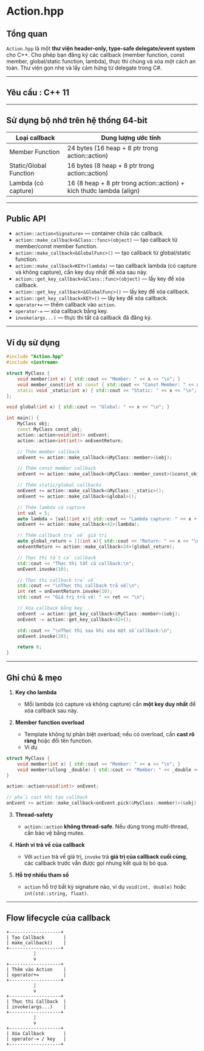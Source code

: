 # Action.hpp

## Tổng quan

`Action.hpp` là một **thư viện header-only, type-safe delegate/event system** cho C++.
Cho phép bạn đăng ký các callback (member function, const member, global/static function, lambda), thực thi chúng và xóa một cách an toàn. Thư viện gọn nhẹ và lấy cảm hứng từ delegate trong C#.

---

## Yêu cầu : C++ 11

---

## Sử dụng bộ nhớ trên hệ thống 64-bit

| Loại callback          | Dung lượng ước tính                                          |
| ---------------------- | ------------------------------------------------------------ |
| Member Function        | 24 bytes (16 heap + 8 ptr trong action::action)                      |
| Static/Global Function | 16 bytes (8 heap + 8 ptr trong action::action)                       |
| Lambda (có capture)    | 16 (8 heap + 8 ptr trong action::action) + kích thước lambda (align) |

---

## Public API

* `action::action<Signature>` — container chứa các callback.
* `action::make_callback<&Class::func>(object)` — tạo callback từ member/const member function.
* `action::make_callback<&GlobalFunc>()` — tạo callback từ global/static function.
* `action::make_callback<KEY>(lambda)` — tạo callback lambda (có capture và không capture), cần key duy nhất để xóa sau này.
* `action::get_key_callback<&Class::func>(object)` — lấy key để xóa callback.
* `action::get_key_callback<&GlobalFunc>()` — lấy key để xóa callback.
* `action::get_key_callback<KEY>()` — lấy key để xóa callback.
* `operator+=` — thêm callback vào `action`.
* `operator-=` — xóa callback bằng key.
* `invoke(args...)` — thực thi tất cả callback đã đăng ký.

---

## Ví dụ sử dụng

```cpp
#include "Action.hpp"
#include <iostream>

struct MyClass {
    void member(int x) { std::cout << "Member: " << x << "\n"; }
    void member_const(int x) const { std::cout << "Const Member: " << x << "\n"; }
    static void _static(int x) { std::cout << "Static: " << x << "\n"; }
};

void global(int x) { std::cout << "Global: " << x << "\n"; }

int main() {
    MyClass obj;
    const MyClass const_obj;
    action::action<void(int)> onEvent;
    action::action<int(int)> onEventReturn;

    // Thêm member callback
    onEvent += action::make_callback<&MyClass::member>(&obj);

    // Thêm const member callback
    onEvent += action::make_callback<&MyClass::member_const>(&const_obj);

    // Thêm static/global callbacks
    onEvent += action::make_callback<&MyClass::_static>();
    onEvent += action::make_callback<&global>();

    // Thêm lambda có capture
    int val = 5;
    auto lambda = [val](int x){ std::cout << "Lambda capture: " << x + val << "\n"; };
    onEvent += action::make_callback<42>(lambda);

    // Thêm callback trả về giá trị
    auto global_return = [](int x){ std::cout << "Return: " << x << "\n"; return x*2; };
    onEventReturn += action::make_callback<24>(global_return);

    // Thực thi tất cả callback
    std::cout << "Thực thi tất cả callback:\n";
    onEvent.invoke(10);

    // Thực thi callback trả về
    std::cout << "\nThực thi callback trả về:\n";
    int ret = onEventReturn.invoke(10);
    std::cout << "Giá trị trả về: " << ret << "\n";

    // Xóa callback bằng key
    onEvent -= action::get_key_callback<&MyClass::member>(&obj);
    onEvent -= action::get_key_callback<42>();

    std::cout << "\nThực thi sau khi xóa một số callback:\n";
    onEvent.invoke(20);

    return 0;
}
```

---

## Ghi chú & mẹo

1. **Key cho lambda**

   * Mỗi lambda (có capture và không capture) cần **một key duy nhất** để xóa callback sau này.

2. **Member function overload**

   * Template không tự phân biệt overload; nếu có overload, cần **cast rõ ràng** hoặc đổi tên function.
   * Ví dụ
``` cpp
struct MyClass {
    void member(int x) { std::cout << "Member: " << x << "\n"; }
    void member(ullong _double) { std::cout << "Member: " << _double << "\n"; }
}

action::action<void(int)> onEvent;

// phải cast khi tạo callback
onEvent += action::make_callback<onEvent.pick(&MyClass::member)>(&obj);
```

3. **Thread-safety**

   * `action::action` **không thread-safe**. Nếu dùng trong multi-thread, cần bảo vệ bằng mutex.

4. **Hành vi trả về của callback**

   * Với `action` trả về giá trị, `invoke` trả **giá trị của callback cuối cùng**, các callback trước vẫn được gọi nhưng kết quả bị bỏ qua.

5. **Hỗ trợ nhiều tham số**

   * `action` hỗ trợ bất kỳ signature nào, ví dụ `void(int, double)` hoặc `int(std::string, float)`.

---

## Flow lifecycle của callback

```
+-------------------+
| Tạo Callback       |
| make_callback()    |
+-------------------+
          |
          v
+-------------------+
| Thêm vào Action    |
| operator+=         |
+-------------------+
          |
          v
+-------------------+
| Thực thi Callback  |
| invoke(args...)    |
+-------------------+
          |
          v
+-------------------+
| Xóa Callback       |
| operator-= / key   |
+-------------------+
```
